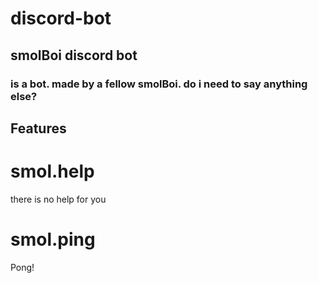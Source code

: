# discord-bot
## smolBoi discord bot
### is a bot. made by a fellow smolBoi. do i need to say anything else?
## Features
# smol.help
there is no help for you
# smol.ping
Pong!
